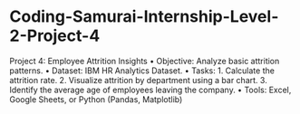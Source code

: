 # Coding-Samurai-Internship-Level-2-Project-4
Project 4: Employee Attrition Insights
•
Objective: Analyze basic attrition patterns.
•
Dataset: IBM HR Analytics Dataset.
• Tasks:
1.
Calculate the attrition rate.
2.
Visualize attrition by department using a bar chart.
3.
Identify the average age of employees leaving the company.
•
Tools: Excel, Google Sheets, or Python (Pandas, Matplotlib)
